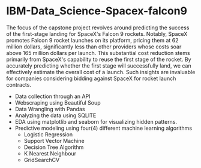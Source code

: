 # IBM-Data_Science-Spacex-falcon9
The focus of the capstone project revolves around predicting the success of the first-stage landing for SpaceX's Falcon 9 rockets. Notably, SpaceX promotes Falcon 9 rocket launches on its platform, pricing them at 62 million dollars, significantly less than other providers whose costs soar above 165 million dollars per launch. This substantial cost reduction stems primarily from SpaceX's capability to reuse the first stage of the rocket. By accurately predicting whether the first stage will successfully land, we can effectively estimate the overall cost of a launch. Such insights are invaluable for companies considering bidding against SpaceX for rocket launch contracts.


- Data collection through an API
- Webscraping using Beautiful Soup
- Data Wrangling with Pandas
- Analyzing the data using SQLITE
- EDA using matplotlib and seaborn for visualizing hidden patterns.
- Predictive modeling using four(4) different machine learning algorithms
    - Logistic Regression
    - Support Vector Machine
    - Decision Tree Algorithm
    - K Nearest Neighbour
    - GridSearchCV

